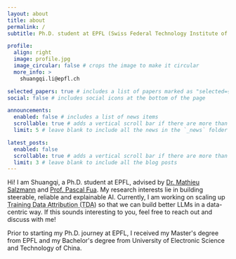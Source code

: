 ```yaml
---
layout: about
title: about
permalink: /
subtitle: Ph.D. student at EPFL (Swiss Federal Technology Institute of Lausanne)

profile:
  align: right
  image: profile.jpg
  image_circular: false # crops the image to make it circular
  more_info: >
    shuangqi.li@epfl.ch

selected_papers: true # includes a list of papers marked as "selected={true}"
social: false # includes social icons at the bottom of the page

announcements:
  enabled: false # includes a list of news items
  scrollable: true # adds a vertical scroll bar if there are more than 3 news items
  limit: 5 # leave blank to include all the news in the `_news` folder

latest_posts:
  enabled: false
  scrollable: true # adds a vertical scroll bar if there are more than 3 new posts items
  limit: 3 # leave blank to include all the blog posts
---
```


Hi! I am Shuangqi, a Ph.D. student at EPFL, advised by [Dr. Mathieu Salzmann](https://people.epfl.ch/mathieu.salzmann/) and [Prof. Pascal Fua](https://people.epfl.ch/pascal.fua). My research interests lie in building steerable, reliable and explainable AI. Currently, I am working on scaling up <span role="button" tabindex="0" class="tda-popover" data-toggle="popover" data-trigger="focus" data-placement="top" data-html="true" data-content="Training Data Attribution aims to trace how much model outputs are influenced by different training examples." style="text-decoration: underline; text-decoration-style: dotted; cursor: help;">Training Data Attribution (TDA)</span> so that we can build better LLMs in a data-centric way. If this sounds interesting to you, feel free to reach out and discuss with me!

Prior to starting my Ph.D. journey at EPFL, I received my Master's degree from EPFL and my Bachelor's degree from University of Electronic Science and Technology of China.


<script>
// Popover initialized globally in assets/js/common.js
</script>
